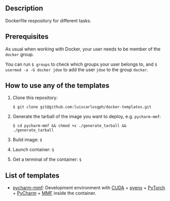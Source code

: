 Description
-----------

Dockerfile respository for different tasks.


Prerequisites
-------------

As usual when working with Docker, your user needs to be member of the `docker` group.

You can run `$ groups` to check which groups your user belongs to, and `$ usermod -a -G docker jdoe` to add the user `jdoe` to the group `docker`.


How to use any of the templates
-------------------------------

1. Clone this repository: 
    ```
    $ git clone git@github.com:luiscarlosgph/docker-templates.git
    ```

2. Generate the tarball of the image you want to deploy, e.g. `pycharm-mmf`: 
    ```
    $ cd pycharm-mmf && chmod +x ./generate_tarball && ./generate_tarball
    ```

3. Build image: `$ `

4. Launch container: `$ `

5. Get a terminal of the container: `$ `

List of templates
-----------------

* [pycharm-mmf](pycharm-mmf): Development environment with [CUDA](https://developer.nvidia.com/cuda-toolkit) + [pyenv](https://github.com/pyenv/pyenv) + [PyTorch](https://pytorch.org/get-started/locally) + [PyCharm](https://www.jetbrains.com/pycharm/download) + [MMF](https://mmf.sh) inside the container.

